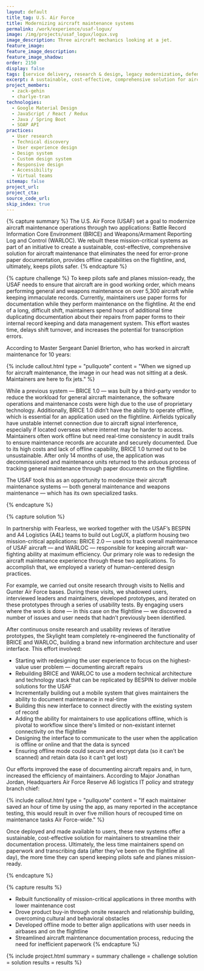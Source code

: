 ```yaml
---
layout: default
title_tag: U.S. Air Force
title: Modernizing aircraft maintenance systems
permalink: /work/experience/usaf-logux/
image: /img/projects/usaf_logux/logux.svg
image_description: Three aircraft mechanics looking at a jet.
feature_image: 
feature_image_description:
feature_image_shadow:
order: 2150
display: false
tags: [service delivery, research & design, legacy modernization, defense, air force, zack gehin, charlye tran]
excerpt: A sustainable, cost-effective, comprehensive solution for aircraft mechanics to streamline their documentation process.
project_members:
  - zack-gehin
  - charlye-tran
technologies:
  - Google Material Design
  - JavaScript / React / Redux
  - Java / Spring Boot
  - SOAP API
practices:
  - User research
  - Technical discovery
  - User experience design
  - Design system
  - Custom design system
  - Responsive design
  - Accessibility
  - Virtual teams
sitemap: false
project_url:
project_cta:
source_code_url:
skip_index: true
---
```

<script>location="https://skylight.digital/work/experience/"</script>

{% capture summary %}
The U.S. Air Force (USAF) set a goal to modernize aircraft maintenance operations through two applications: Battle Record Information Core Environment (BRICE) and Weapons/Armament Reporting Log and Control (WARLOC). We rebuilt these mission-critical systems as part of an initiative to create a sustainable, cost-effective, comprehensive solution for aircraft maintenance that eliminates the need for error-prone paper documentation, provides offline capabilities on the flightline, and, ultimately, keeps pilots safer.
{% endcapture %}

{% capture challenge %}
To keep pilots safe and planes mission-ready, the USAF needs to ensure that aircraft are in good working order, which means performing general and weapons maintenance on over 5,300 aircraft while keeping immaculate records. Currently, maintainers use paper forms for documentation while they perform maintenance on the flightline. At the end of a long, difficult shift, maintainers spend hours of additional time duplicating documentation about their repairs from paper forms to their internal record keeping and data management system. This effort wastes time, delays shift turnover, and increases the potential for transcription errors. 

According to Master Sergeant Daniel Brierton, who has worked in aircraft maintenance for 10 years:

{% include callout.html
  type = "pullquote"
  content = "When we signed up for aircraft maintenance, the image in our head was not sitting at a desk. Maintainers are here to fix jets."
%}

While a previous system — BRICE 1.0 —  was built by a third-party vendor to reduce the workload for general aircraft maintenance, the software operations and maintenance costs were high due to the use of proprietary technology. Additionally, BRICE 1.0 didn’t have the ability to operate offline, which is essential for an application used on the flightline. Airfields typically have unstable internet connection due to aircraft signal interference, especially if located overseas where internet may be harder to access. Maintainers often work offline but need real-time consistency in audit trails to ensure maintenance records are accurate and securely documented. Due to its high costs and lack of offline capability, BRICE 1.0 turned out to be unsustainable. After only 14 months of use, the application was decommissioned and maintenance units returned to the arduous process of tracking general maintenance through paper documents on the flightline. 

The USAF took this as an opportunity to modernize their aircraft maintenance systems — both general maintenance and weapons maintenance — which has its own specialized tasks.

{% endcapture %}

{% capture solution %}

In partnership with Fearless, we worked together with the USAF’s BESPIN and A4 Logistics (A4L) teams to build out LogUX, a platform housing two mission-critical applications: BRICE 2.0 — used to track overall maintenance of USAF aircraft — and WARLOC — responsible for keeping aircraft war-fighting ability at maximum efficiency. 
Our primary role was to redesign the aircraft maintenance experience through these two applications. To accomplish that, we employed a variety of human-centered design practices. 

For example, we carried out onsite research through visits to Nellis and Gunter Air Force bases. During these visits, we shadowed users, interviewed leaders and maintainers, developed prototypes, and iterated on these prototypes through a series of usability tests. By engaging users where the work is done — in this case on the flightline — we discovered a number of issues and user needs that hadn’t previously been identified. 

After continuous onsite research and usability reviews of iterative prototypes, the Skylight team completely re-engineered the functionality of BRICE and WARLOC, building a brand new information architecture and user interface. This effort involved: 
- Starting with redesigning the user experience to focus on the highest-value user problem — documenting aircraft repairs 
- Rebuilding BRICE and WARLOC to use a modern technical architecture and technology stack that can be replicated by BESPIN to deliver mobile solutions for the USAF
- Incrementally building out a mobile system that gives maintainers the ability to document maintenance in real-time
- Building this new interface to connect directly with the existing system of record
- Adding the ability for maintainers to use applications offline, which is pivotal to workflow since there's limited or non-existant internet connectivity on the flightline
- Designing the interface to communicate to the user when the application is offline or online and that the data is synced
- Ensuring offline mode could secure and encrypt data (so it can’t be scanned) and retain data (so it can’t get lost)

Our efforts improved the ease of documenting aircraft repairs and, in turn, increased the efficiency of maintainers. According to Major Jonathan Jordan, Headquarters Air Force Reserve A6 logistics IT policy and strategy branch chief:

{% include callout.html
  type = "pullquote"
  content = "If each maintainer saved an hour of time by using the app, as many reported in the acceptance testing, this would result in over five million hours of recouped time on maintenance tasks Air Force-wide."
%}

Once deployed and made available to users, these new systems offer a sustainable, cost-effective solution for maintainers to streamline their documentation process. Ultimately, the less time maintainers spend on paperwork and transcribing data (after they’ve been on the flightline all day), the more time they can spend keeping pilots safe and planes mission-ready.

{% endcapture %}

{% capture results %}
- Rebuilt functionality of mission-critical applications in three months with lower maintenance cost
- Drove product buy-in through onsite research and relationship building, overcoming cultural and behavioral obstacles
- Developed offline mode to better align applications with user needs in airbases and on the flightline
- Streamlined aircraft maintenance documentation process, reducing the need for inefficient paperwork
{% endcapture %}

{% include project.html
  summary = summary
  challenge = challenge
  solution = solution
  results = results
%}
